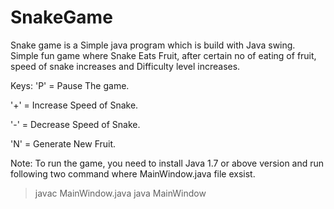 # SnakeGame
Snake game is a Simple java program which is build with Java swing.
Simple fun game where Snake Eats Fruit, after certain no of eating of fruit, speed of snake increases and Difficulty level increases.

Keys:
'P' = Pause The game.

'+' = Increase Speed of Snake.

'-' = Decrease Speed of Snake.

'N' = Generate New Fruit.

Note: To run the game, you need to install Java 1.7 or above version and run following two command where MainWindow.java file exsist.
> javac MainWindow.java
> java MainWindow
